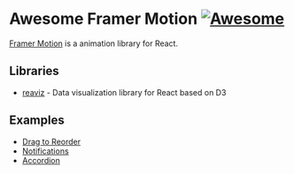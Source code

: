 # Awesome Framer Motion [![Awesome](https://cdn.rawgit.com/sindresorhus/awesome/d7305f38d29fed78fa85652e3a63e154dd8e8829/media/badge.svg)](https://github.com/sindresorhus/awesome)

[Framer Motion](https://framer.com/api/motion/) is a animation library for React.

## Libraries
- [reaviz](https://github.com/jask-oss/reaviz) - Data visualization library for React based on D3

## Examples
- [Drag to Reorder](https://codesandbox.io/s/framer-motion-drag-to-reorder-pkm1k)
- [Notifications](https://codesandbox.io/s/framer-motion-notifications-5cvo9)
- [Accordion](https://codesandbox.io/s/framer-motion-accordion-qx958)
